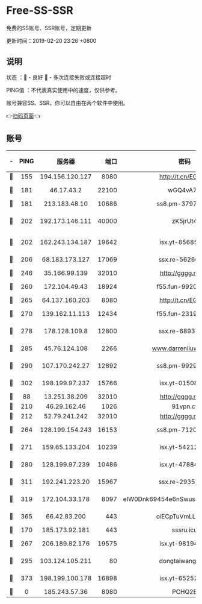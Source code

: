 # Free-SS-SSR

免费的SS账号、SSR账号，定期更新

更新时间：2019-02-20 23:26 +0800

## 说明

状态     ：🙂 - 良好 🙁 - 多次连接失败或连接超时

PING值   ：不代表真实使用中的速度，仅供参考。

账号兼容SS、SSR，你可以自由在两个软件中使用。

👉[扫码页面](https://liesauer.github.io/free-ss-ssr.github.io/)👈

## 账号

|-|PING|服务器|端口|密码|加密方式|区域|
|:----:|:----:|:-----:|-----:|:----:|:----:|:----:|
|🙂|155|194.156.120.127|8080|http://t.cn/EGJIyrl|rc4-md5|RU|
|🙂|181|46.17.43.2|22100|wGQ4vA7D|aes-256-gcm|RU|
|🙂|181|213.183.48.10|10686|ss8.pm-37975412|rc4-md5|RU|
|🙂|202|192.173.146.111|40000|zK5jrUt4|chacha20-ietf-poly1305|US|
|🙂|202|162.243.134.187|19642|isx.yt-85685509|aes-256-cfb|US|
|🙂|206|68.183.173.127|17069|ssx.re-56266440|aes-256-cfb|US|
|🙂|246|35.166.99.139|32010|http://gggg.rocks|chacha20|US|
|🙂|260|172.104.49.43|18924|f55.fun-99200457|aes-256-cfb|SG|
|🙂|265|64.137.160.203|8080|http://t.cn/EGJIyrl|rc4-md5|CA|
|🙂|270|139.162.11.113|12434|f55.fun-23190804|aes-256-cfb|SG|
|🙂|278|178.128.109.8|12800|ssx.re-68937951|aes-256-cfb|SG|
|🙂|285|45.76.124.108|2266|www.darrenliuwei.com|aes-256-cfb|AU|
|🙂|290|107.170.242.27|12892|ss8.pm-99298452|aes-256-cfb|US|
|🙂|302|198.199.97.237|15766|isx.yt-01508812|aes-256-cfb|US|
|🙂|88|13.251.38.209|32010|http://gggg.rocks|chacha20|SG|
|🙂|210|46.29.162.46|1026|91vpn.cf|rc4-md5|RU|
|🙂|212|52.79.241.242|32010|http://gggg.rocks|chacha20|KR|
|🙂|264|128.199.154.243|16153|ss8.pm-71203520|aes-256-cfb|SG|
|🙂|271|159.65.133.204|10239|isx.yt-54212354|aes-256-cfb|SG|
|🙂|280|128.199.97.239|10486|isx.yt-47884262|aes-256-cfb|SG|
|🙂|311|192.241.223.20|15967|ssx.re-29357040|aes-256-cfb|US|
|🙂|319|172.104.33.178|8097|eIW0Dnk69454e6nSwuspv9DmS201tQ0D|aes-256-cfb|SG|
|🙂|365|66.42.83.200|443|oiECpTuVmLLxk4Ts|aes-256-cfb|US|
|🙁|170|185.173.92.181|443|sssru.icu|rc4-md5|RU|
|🙁|267|206.189.82.176|19575|isx.yt-98194618|aes-256-cfb|SG|
|🙁|295|103.124.105.211|80|dongtaiwang.com|aes-256-cfb|US|
|🙁|373|198.199.100.178|16898|isx.yt-65252361|aes-256-cfb|US|
|🙁|0|185.243.57.36|8080|PCHQ2E|rc4-md5|US|
